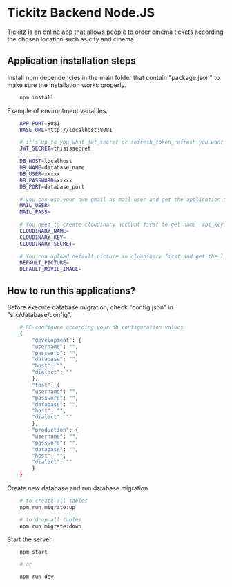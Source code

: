 # Tickitz Backend Node.JS
Tickitz is an online app that allows people to order cinema tickets according the chosen location such as city and cinema.

##
## Application installation steps
Install npm dependencies in the main folder that contain "package.json" to make sure the installation works properly. 
``` bash
    npm install
```

Example of environtment variables.
``` bash
    APP_PORT=8081
    BASE_URL=http://localhost:8081

    # it's up to you what jwt_secret or refresh_token_refresh you want to use. e.g you can use "thisissecrect".
    JWT_SECRET=thisissecret

    DB_HOST=localhost
    DB_NAME=database_name
    DB_USER=xxxxx
    DB_PASSWORD=xxxxx
    DB_PORT=database_port

    # you can use your own gmail as mail user and get the application password from gmail to fill mail_pass. 
    MAIL_USER=
    MAIL_PASS=

    # You need to create cloudinary account first to get name, api_key, and api_secret
    CLOUDINARY_NAME=
    CLOUDINARY_KEY=
    CLOUDINARY_SECRET=

    # You can upload default picture in cloudinary first and get the link that will be used as default user picture and default product picture.
    DEFAULT_PICTURE=
    DEFAULT_MOVIE_IMAGE=
```

##
## How to run this applications?
Before execute database migration, check "config.json" in "src/database/config".
``` bash
    # RE-configure according your db configuration values
    {
        "development": {
        "username": "",
        "password": "",
        "database": "",
        "host": "",
        "dialect": ""
        },
        "test": {
        "username": "",
        "password": "",
        "database": "",
        "host": "",
        "dialect": ""
        },
        "production": {
        "username": "",
        "password": "",
        "database": "",
        "host": "",
        "dialect": ""
        }
    }
```

Create new database and run database migration.
``` bash
    # to create all tables
    npm run migrate:up

    # to drop all tables
    npm run migrate:down
```

Start the server
``` bash
    npm start

    # or

    npm run dev
```